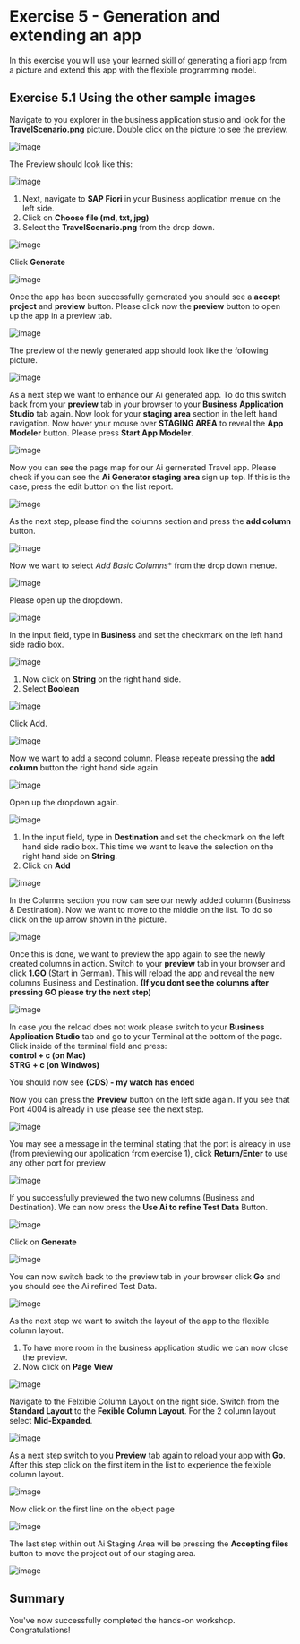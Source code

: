 #  Exercise 5 - Generation and extending an app 


In this exercise you will use your learned skill of generating a fiori app from a picture and extend this app with the flexible programming model.


## Exercise 5.1 Using the other sample images

Navigate to you explorer in the business application stusio and look for the **TravelScenario.png** picture. Double click on the picture to see the preview.
  
![image](ex5img1.png)

The Preview should look like this:

![image](ex5img2.png)

1. Next, navigate to **SAP Fiori** in your Business application menue on the left side.
2. Click on **Choose file (md, txt, jpg)**
3. Select the **TravelScenario.png** from the drop down.

![image](ex5img3.png)

Click **Generate**

![image](ex5img4.png)

Once the app has been successfully gernerated you should see a **accept project** and **preview** button.
Please click now the **preview** button to open up the app in a preview tab.

![image](ex5img5.png)

The preview of the newly generated app should look like the following picture.

![image](ex5img6.png)

As a next step we want to enhance our Ai generated app. To do this switch back from your **preview** tab in your browser to your **Business Application Studio** tab again. 
Now look for your **staging area** section in the left hand navigation. Now hover your mouse over **STAGING AREA** to reveal the **App Modeler** button. Please press **Start App Modeler**.

![image](ex5img7.png)

Now you can see the page map for our Ai gernerated Travel app. Please check if you can see the **Ai Generator staging area** sign up top. If this is the case, press the edit button on the list report.

![image](ex5img8.png)

As the next step, please find the columns section and press the **add column** button.

![image](ex5img9.png)

Now we want to select *Add Basic Columns** from the drop down menue.

![image](ex5img10.png)

Please open up the dropdown.

![image](ex5img11.png)

In the input field, type in **Business** and set the checkmark on the left hand side radio box.

![image](ex5img12.png)

1. Now click on **String** on the right hand side.
2. Select **Boolean** 

![image](ex5img13.png)

Click Add.

![image](ex5img14.png)

Now we want to add a second column. Please repeate pressing the **add column** button the right hand side again.

![image](ex5img15.png)

Open up the dropdown again.

![image](ex5img16.png)

1. In the input field, type in **Destination** and set the checkmark on the left hand side radio box. This time we want to leave the selection on the right hand side on **String**. 
2. Click on **Add**

![image](ex5img17.png)

In the Columns section you now can see our newly added column (Business & Destination). Now we want to move to the middle on the list. To do so click on the up arrow shown in the picture. 

![image](ex5img18.png)

Once this is done, we want to preview the app again to see the newly created columns in action. Switch to your **preview** tab in your browser and click **1.GO** (Start in German). This will reload the app and reveal the new columns Business and Destination. **(If you dont see the columns after pressing **GO** please try the next step)**

![image](ex5img19.png)

In case you the reload does not work please switch to your **Business Application Studio** tab and go to your Terminal at the bottom of the page. <br>
Click inside of the terminal field and press:<br>
**control + c (on Mac)**<br>
**STRG + c (on Windwos)**<br>

You should now see **(CDS) - my watch has ended**

Now you can press the **Preview** button on the left side again. If you see that Port 4004 is already in use please see the next step.

![image](ex5img191.png)

You may see a message in the terminal stating that the port is already in use (from previewing our application from exercise 1), click **Return/Enter** to use any other port for preview

![image](ex5img20.png)

 If you successfully previewed the two new columns (Business and Destination). We can now press the **Use Ai to refine Test Data** Button. 

 ![image](ex5img21.png)

 Click on **Generate**

 ![image](ex5img22.png)

You can now switch back to the preview tab in your browser click **Go** and you should see the Ai refined Test Data.

![image](ex5img23.png)

As the next step we want to switch the layout of the app to the flexible column layout. <br>
1. To have more room in the business application studio we can now close the preview.<br>
2. Now click on **Page View**

![image](ex5img24.png)

Navigate to the Felxible Column Layout on the right side. Switch from the **Standard Layout** to the **Fexible Column Layout**. For the 2 column layout select **Mid-Expanded**.

![image](ex5img25.png)

As a next step switch to you **Preview** tab again to reload your app with **Go**. After this step click on the first item in the list to experience the felxible column layout.

![image](ex5img26.png)

Now click on the first line on the object page

![image](ex5img27.png)

The last step within out Ai Staging Area will be pressing the **Accepting files** button to move the project out of our staging area.

![image](ex5img28.png)

## Summary

You've now successfully completed the hands-on workshop. Congratulations!
